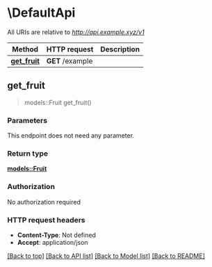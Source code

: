# \DefaultApi

All URIs are relative to *http://api.example.xyz/v1*

Method | HTTP request | Description
------------- | ------------- | -------------
[**get_fruit**](DefaultApi.md#get_fruit) | **GET** /example | 



## get_fruit

> models::Fruit get_fruit()


### Parameters

This endpoint does not need any parameter.

### Return type

[**models::Fruit**](Fruit.md)

### Authorization

No authorization required

### HTTP request headers

- **Content-Type**: Not defined
- **Accept**: application/json

[[Back to top]](#) [[Back to API list]](../README.md#documentation-for-api-endpoints) [[Back to Model list]](../README.md#documentation-for-models) [[Back to README]](../README.md)

